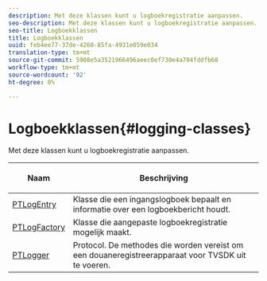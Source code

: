 ```yaml
---
description: Met deze klassen kunt u logboekregistratie aanpassen.
seo-description: Met deze klassen kunt u logboekregistratie aanpassen.
seo-title: Logboekklassen
title: Logboekklassen
uuid: feb4ee77-37de-4260-85fa-4931e059e034
translation-type: tm+mt
source-git-commit: 5908e5a3521966496aeec0ef730e4a704fddfb68
workflow-type: tm+mt
source-wordcount: '92'
ht-degree: 0%

---
```



# Logboekklassen{#logging-classes}

Met deze klassen kunt u logboekregistratie aanpassen.

<table frame="all" colsep="1" rowsep="1" id="table_389797D3CEF14EA2862E0B20C6E6CC41"> 
 <thead> 
  <tr rowsep="1"> 
   <th colname="1" class="entry"> <p>Naam </p> </th> 
   <th colname="2" class="entry"> <p>Beschrijving </p> </th> 
  </tr> 
 </thead>
 <tbody> 
  <tr rowsep="1"> 
   <td colname="1" rowsep="0"> <a href="https://help.adobe.com/en_US/primetime/api/psdk/appledoc/Classes/PTLogEntry.html" format="html" scope="external"> PTLogEntry</a> </td> 
   <td colname="2" rowsep="0"> Klasse die een ingangslogboek bepaalt en informatie over een logboekbericht houdt. </td> 
  </tr> 
  <tr rowsep="1"> 
   <td colname="1"> <a href="https://help.adobe.com/en_US/primetime/api/psdk/appledoc/Classes/PTLogFactory.html" format="html" scope="external"> PTLogFactory</a> </td> 
   <td colname="2"> Klasse die aangepaste logboekregistratie mogelijk maakt.</td> 
  </tr> 
  <tr rowsep="1"> 
   <td colname="1"> <a href="https://help.adobe.com/en_US/primetime/api/psdk/appledoc/Protocols/PTLogger.html" format="html" scope="external"> PTLogger</a> </td> 
   <td colname="2"> Protocol. De methodes die worden vereist om een douaneregistreerapparaat voor TVSDK uit te voeren. </td> 
  </tr> 
 </tbody> 
</table>

